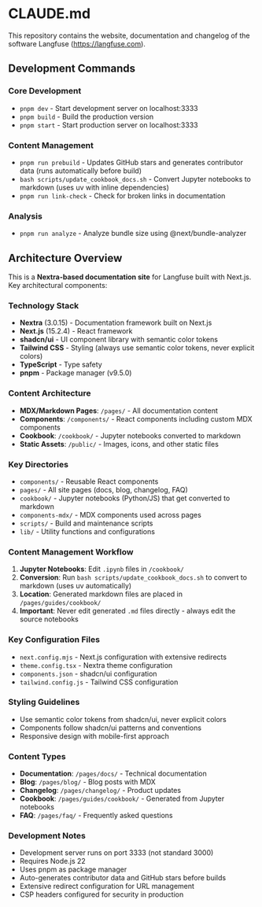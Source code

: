 # CLAUDE.md

This repository contains the website, documentation and changelog of the software Langfuse (https://langfuse.com).

## Development Commands

### Core Development

- `pnpm dev` - Start development server on localhost:3333
- `pnpm build` - Build the production version
- `pnpm start` - Start production server on localhost:3333

### Content Management

- `pnpm run prebuild` - Updates GitHub stars and generates contributor data (runs automatically before build)
- `bash scripts/update_cookbook_docs.sh` - Convert Jupyter notebooks to markdown (uses uv with inline dependencies)
- `pnpm run link-check` - Check for broken links in documentation

### Analysis

- `pnpm run analyze` - Analyze bundle size using @next/bundle-analyzer

## Architecture Overview

This is a **Nextra-based documentation site** for Langfuse built with Next.js. Key architectural components:

### Technology Stack

- **Nextra** (3.0.15) - Documentation framework built on Next.js
- **Next.js** (15.2.4) - React framework
- **shadcn/ui** - UI component library with semantic color tokens
- **Tailwind CSS** - Styling (always use semantic color tokens, never explicit colors)
- **TypeScript** - Type safety
- **pnpm** - Package manager (v9.5.0)

### Content Architecture

- **MDX/Markdown Pages**: `/pages/` - All documentation content
- **Components**: `/components/` - React components including custom MDX components
- **Cookbook**: `/cookbook/` - Jupyter notebooks converted to markdown
- **Static Assets**: `/public/` - Images, icons, and other static files

### Key Directories

- `components/` - Reusable React components
- `pages/` - All site pages (docs, blog, changelog, FAQ)
- `cookbook/` - Jupyter notebooks (Python/JS) that get converted to markdown
- `components-mdx/` - MDX components used across pages
- `scripts/` - Build and maintenance scripts
- `lib/` - Utility functions and configurations

### Content Management Workflow

1. **Jupyter Notebooks**: Edit `.ipynb` files in `/cookbook/`
2. **Conversion**: Run `bash scripts/update_cookbook_docs.sh` to convert to markdown (uses uv automatically)
3. **Location**: Generated markdown files are placed in `/pages/guides/cookbook/`
4. **Important**: Never edit generated `.md` files directly - always edit the source notebooks

### Key Configuration Files

- `next.config.mjs` - Next.js configuration with extensive redirects
- `theme.config.tsx` - Nextra theme configuration
- `components.json` - shadcn/ui configuration
- `tailwind.config.js` - Tailwind CSS configuration

### Styling Guidelines

- Use semantic color tokens from shadcn/ui, never explicit colors
- Components follow shadcn/ui patterns and conventions
- Responsive design with mobile-first approach

### Content Types

- **Documentation**: `/pages/docs/` - Technical documentation
- **Blog**: `/pages/blog/` - Blog posts with MDX
- **Changelog**: `/pages/changelog/` - Product updates
- **Cookbook**: `/pages/guides/cookbook/` - Generated from Jupyter notebooks
- **FAQ**: `/pages/faq/` - Frequently asked questions

### Development Notes

- Development server runs on port 3333 (not standard 3000)
- Requires Node.js 22
- Uses pnpm as package manager
- Auto-generates contributor data and GitHub stars before builds
- Extensive redirect configuration for URL management
- CSP headers configured for security in production

